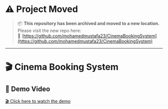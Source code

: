 # ⚠️ Project Moved

> 📦 **This repository has been archived and moved to a new location.**  
> Please visit the new repo here:  
> 🔗 [https://github.com/mohamedmustafa23/CinemaBookingSystem](https://github.com/mohamedmustafa23/CinemaBookingSystem)

---

# 🎬 Cinema Booking System



## 🎥 Demo Video

[🎬 Click here to watch the demo](https://drive.google.com/drive/folders/15eLUifPXNwrTzh5vey1Z4OceIyW2TQe6?usp=sharing)

